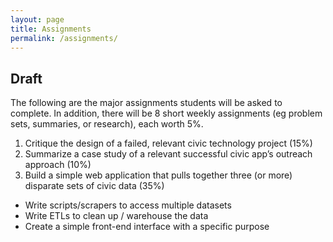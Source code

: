 ```yaml
---
layout: page
title: Assignments
permalink: /assignments/
---
```


## Draft

The following are the major assignments students will be asked to complete. In addition, there will be 8 short weekly assignments (eg problem sets, summaries, or research), each worth 5%. 

1. Critique the design of a failed, relevant civic technology project (15%)
2. Summarize a case study of a relevant successful civic app’s outreach approach (10%)
3. Build a simple web application that pulls together three (or more) disparate sets of civic data (35%)
- Write scripts/scrapers to access multiple datasets
- Write ETLs to clean up / warehouse the data
- Create a simple front-end interface with a specific purpose
